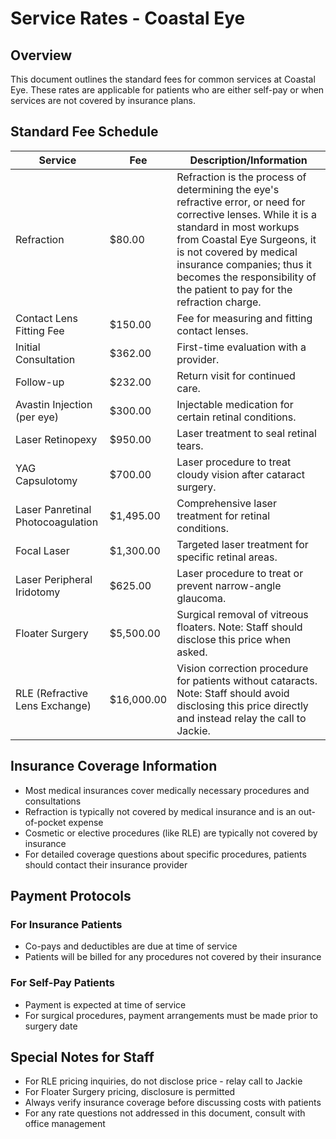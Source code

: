 # Service Rates - Coastal Eye

## Overview
This document outlines the standard fees for common services at Coastal Eye. These rates are applicable for patients who are either self-pay or when services are not covered by insurance plans.

## Standard Fee Schedule

| Service | Fee | Description/Information |
|---------|-----|-------------------------|
| Refraction | $80.00 | Refraction is the process of determining the eye's refractive error, or need for corrective lenses. While it is a standard in most workups from Coastal Eye Surgeons, it is not covered by medical insurance companies; thus it becomes the responsibility of the patient to pay for the refraction charge. |
| Contact Lens Fitting Fee | $150.00 | Fee for measuring and fitting contact lenses. |
| Initial Consultation | $362.00 | First-time evaluation with a provider. |
| Follow-up | $232.00 | Return visit for continued care. |
| Avastin Injection (per eye) | $300.00 | Injectable medication for certain retinal conditions. |
| Laser Retinopexy | $950.00 | Laser treatment to seal retinal tears. |
| YAG Capsulotomy | $700.00 | Laser procedure to treat cloudy vision after cataract surgery. |
| Laser Panretinal Photocoagulation | $1,495.00 | Comprehensive laser treatment for retinal conditions. |
| Focal Laser | $1,300.00 | Targeted laser treatment for specific retinal areas. |
| Laser Peripheral Iridotomy | $625.00 | Laser procedure to treat or prevent narrow-angle glaucoma. |
| Floater Surgery | $5,500.00 | Surgical removal of vitreous floaters. Note: Staff should disclose this price when asked. |
| RLE (Refractive Lens Exchange) | $16,000.00 | Vision correction procedure for patients without cataracts. Note: Staff should avoid disclosing this price directly and instead relay the call to Jackie. |

## Insurance Coverage Information
- Most medical insurances cover medically necessary procedures and consultations
- Refraction is typically not covered by medical insurance and is an out-of-pocket expense
- Cosmetic or elective procedures (like RLE) are typically not covered by insurance
- For detailed coverage questions about specific procedures, patients should contact their insurance provider

## Payment Protocols

### For Insurance Patients
- Co-pays and deductibles are due at time of service
- Patients will be billed for any procedures not covered by their insurance

### For Self-Pay Patients
- Payment is expected at time of service
- For surgical procedures, payment arrangements must be made prior to surgery date

## Special Notes for Staff
- For RLE pricing inquiries, do not disclose price - relay call to Jackie
- For Floater Surgery pricing, disclosure is permitted
- Always verify insurance coverage before discussing costs with patients
- For any rate questions not addressed in this document, consult with office management